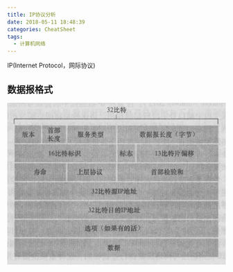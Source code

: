 ```yaml
---
title: IP协议分析
date: 2018-05-11 18:48:39
categories: CheatSheet
tags:
  - 计算机网络
---
```


IP(Internet Protocol，网际协议)
## 数据报格式
![](/images/ip.PNG)
<!-- more -->

